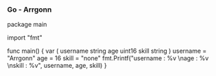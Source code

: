 ### Go - Arrgonn 

package main

import "fmt"

func main() {
	var (
		username string
		age      uint16
		skill    string
	)
	username = "Arrgonn"
	age = 16
	skill = "none"
	fmt.Printf("username : %v \nage : %v \nskill : %v", username, age, skill)
}


<!--
**Arrgonn/Arrgonn** is a ✨ _special_ ✨ repository because its `README.md` (this file) appears on your GitHub profile.


